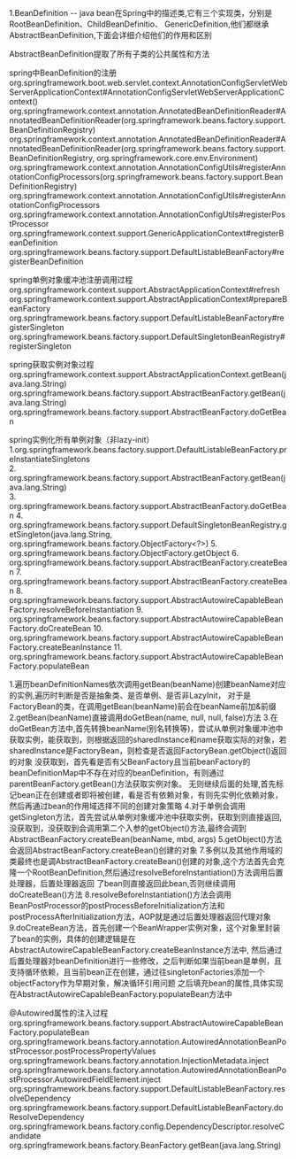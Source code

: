 1.BeanDefinition -- java bean在Spring中的描述类,它有三个实现类，分别是RootBeanDefinition、ChildBeanDefinitio、
GenericDefinition,他们都继承AbstractBeanDefinition,下面会详细介绍他们的作用和区别

AbstractBeanDefinition提取了所有子类的公共属性和方法


spring中BeanDefinition的注册
org.springframework.boot.web.servlet.context.AnnotationConfigServletWebServerApplicationContext#AnnotationConfigServletWebServerApplicationContext()
	org.springframework.context.annotation.AnnotatedBeanDefinitionReader#AnnotatedBeanDefinitionReader(org.springframework.beans.factory.support.BeanDefinitionRegistry)
		org.springframework.context.annotation.AnnotatedBeanDefinitionReader#AnnotatedBeanDefinitionReader(org.springframework.beans.factory.support.BeanDefinitionRegistry, org.springframework.core.env.Environment)
			org.springframework.context.annotation.AnnotationConfigUtils#registerAnnotationConfigProcessors(org.springframework.beans.factory.support.BeanDefinitionRegistry)
				org.springframework.context.annotation.AnnotationConfigUtils#registerAnnotationConfigProcessors
					org.springframework.context.annotation.AnnotationConfigUtils#registerPostProcessor
						org.springframework.context.support.GenericApplicationContext#registerBeanDefinition
							org.springframework.beans.factory.support.DefaultListableBeanFactory#registerBeanDefinition


spring单例对象缓冲池注册调用过程
org.springframework.context.support.AbstractApplicationContext#refresh
	org.springframework.context.support.AbstractApplicationContext#prepareBeanFactory
		org.springframework.beans.factory.support.DefaultListableBeanFactory#registerSingleton
			org.springframework.beans.factory.support.DefaultSingletonBeanRegistry#registerSingleton
			
spring获取实例对象过程
org.springframework.context.support.AbstractApplicationContext.getBean(java.lang.String)
    org.springframework.beans.factory.support.AbstractBeanFactory.getBean(java.lang.String)
        org.springframework.beans.factory.support.AbstractBeanFactory.doGetBean
 

spring实例化所有单例对象（非lazy-init）        
1.org.springframework.beans.factory.support.DefaultListableBeanFactory.preInstantiateSingletons                   
2.    org.springframework.beans.factory.support.AbstractBeanFactory.getBean(java.lang.String)                     
3.        org.springframework.beans.factory.support.AbstractBeanFactory.doGetBean 
4.          org.springframework.beans.factory.support.DefaultSingletonBeanRegistry.getSingleton(java.lang.String, org.springframework.beans.factory.ObjectFactory<?>) 
5.              org.springframework.beans.factory.ObjectFactory.getObject 
6.                  org.springframework.beans.factory.support.AbstractBeanFactory.createBean
7.          org.springframework.beans.factory.support.AbstractBeanFactory.createBean
8.              org.springframework.beans.factory.support.AbstractAutowireCapableBeanFactory.resolveBeforeInstantiation
9.              org.springframework.beans.factory.support.AbstractAutowireCapableBeanFactory.doCreateBean
10.                 org.springframework.beans.factory.support.AbstractAutowireCapableBeanFactory.createBeanInstance
11.                 org.springframework.beans.factory.support.AbstractAutowireCapableBeanFactory.populateBean
    
1.遍历beanDefinitionNames依次调用getBean(beanName)创建beanName对应的实例,遍历时判断是否是抽象类、是否单例、是否非LazyInit，
对于是FactoryBean的类，在调用getBean(beanName)前会在beanName前加&前缀
2.getBean(beanName)直接调用doGetBean(name, null, null, false)方法
3.在doGetBean方法中,首先转换beanName(别名转换等)，尝试从单例对象缓冲池中获取实例，能获取到，则根据返回的sharedInstance和name获取实际的对象，若sharedInstance是FactoryBean，则检查是否返回FactoryBean.getObject()返回的对象
没获取到，首先看是否有父BeanFactory且当前beanFactory的beanDefinitionMap中不存在对应的beanDefinition，有则通过parentBeanFactory.getBean()方法获取实例对象。
无则继续后面的处理,首先标记bean正在创建或者即将被创建，看是否有依赖对象，有则先实例化依赖对象，然后再通过bean的作用域选择不同的创建对象策略
4.对于单例会调用getSingleton方法，首先尝试从单例对象缓冲池中获取实例，获取到则直接返回,没获取到，没获取到会调用第二个入参的getObject()方法,最终会调到AbstractBeanFactory.createBean(beanName, mbd, args)
5.getObject()方法会返回AbstractBeanFactory.createBean()创建的对象
7.多例以及其他作用域的类最终也是调AbstractBeanFactory.createBean()创建的对象,这个方法首先会克隆一个RootBeanDefinition,然后通过resolveBeforeInstantiation()方法调用后置处理器，后置处理器返回
了bean则直接返回此bean,否则继续调用doCreateBean()方法
8.resolveBeforeInstantiation()方法会调用BeanPostProcessor的postProcessBeforeInitialization方法和postProcessAfterInitialization方法，AOP就是通过后置处理器返回代理对象
9.doCreateBean方法，首先创建一个BeanWrapper实例对象，这个对象里封装了bean的实例，具体的创建逻辑是在AbstractAutowireCapableBeanFactory.createBeanInstance方法中,
然后通过后置处理器对beanDefinition进行一些修改，之后判断如果当前bean是单例，且支持循环依赖，且当前bean正在创建，通过往singletonFactories添加一个objectFactory作为早期对象，解决循环引用问题
之后填充bean的属性,具体实现在AbstractAutowireCapableBeanFactory.populateBean方法中


@Autowired属性的注入过程
org.springframework.beans.factory.support.AbstractAutowireCapableBeanFactory.populateBean
    org.springframework.beans.factory.annotation.AutowiredAnnotationBeanPostProcessor.postProcessPropertyValues
        org.springframework.beans.factory.annotation.InjectionMetadata.inject
            org.springframework.beans.factory.annotation.AutowiredAnnotationBeanPostProcessor.AutowiredFieldElement.inject
                org.springframework.beans.factory.support.DefaultListableBeanFactory.resolveDependency
                    org.springframework.beans.factory.support.DefaultListableBeanFactory.doResolveDependency
                        org.springframework.beans.factory.config.DependencyDescriptor.resolveCandidate
                            org.springframework.beans.factory.BeanFactory.getBean(java.lang.String)
                            
                            




			
			
			
			



